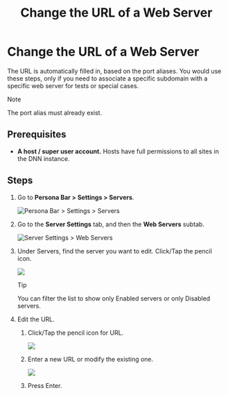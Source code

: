 ﻿---
uid: change-url-of-web-server
topic: change-url-of-web-server
locale: en
title: Change the URL of a Web Server
dnneditions: Evoq Content,Evoq Engage
dnnversion: 09.02.00
parent-topic: about-web-servers
related-topics: enable-or-disable-web-server,assign-web-server-to-server-group,replace-web-request-adapter,delete-web-server
---

# Change the URL of a Web Server

The URL is automatically filled in, based on the port aliases. You would use these steps, only if you need to associate a specific subdomain with a specific web server for tests or special cases.

> [!Note]
> The port alias must already exist.</div>

## Prerequisites

*   **A host / super user account.** Hosts have full permissions to all sites in the DNN instance.

## Steps

1.  Go to **Persona Bar \> Settings \> Servers**.
    
    ![Persona Bar > Settings > Servers](/images/scr-pbar-host-Settings-E91.png)
    
2.  Go to the **Server Settings** tab, and then the **Web Servers** subtab.
    
    ![Server Settings > Web Servers](/images/scr-pbtabs-host-Settings-Servers-ServerSettings-WebServers-E90.png)
    
3.  Under Servers, find the server you want to edit. Click/Tap the pencil icon.
    
      
    
    ![](/images/scr-Servers-ServerSettings-WebServers-EditIcon-E90.png)
    
      
    
    > [!Tip]
    > You can filter the list to show only Enabled servers or only Disabled servers.</div>
    
4.  Edit the URL.
    1.  Click/Tap the pencil icon for URL.
        
          
        
        ![](/images/scr-Servers-ServerSettings-WebServers-URL-pencil-E90.png)
        
          
        
    2.  Enter a new URL or modify the existing one.
        
          
        
        ![](/images/scr-Servers-ServerSettings-WebServers-URL-textbox-E90.png)
        
          
        
    3.  Press Enter.
